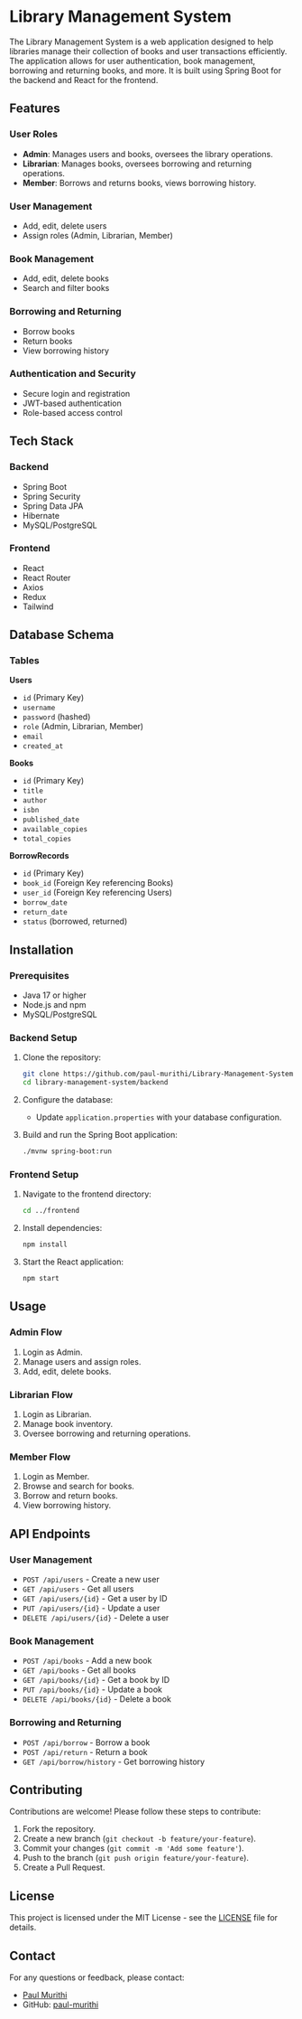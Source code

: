 # Library Management System

The Library Management System is a web application designed to help libraries manage their collection of books and user transactions efficiently. The application allows for user authentication, book management, borrowing and returning books, and more. It is built using Spring Boot for the backend and React for the frontend.

## Features

### User Roles
- **Admin**: Manages users and books, oversees the library operations.
- **Librarian**: Manages books, oversees borrowing and returning operations.
- **Member**: Borrows and returns books, views borrowing history.

### User Management
- Add, edit, delete users
- Assign roles (Admin, Librarian, Member)

### Book Management
- Add, edit, delete books
- Search and filter books

### Borrowing and Returning
- Borrow books
- Return books
- View borrowing history

### Authentication and Security
- Secure login and registration
- JWT-based authentication
- Role-based access control

## Tech Stack

### Backend
- Spring Boot
- Spring Security
- Spring Data JPA
- Hibernate
- MySQL/PostgreSQL

### Frontend
- React
- React Router
- Axios
- Redux
- Tailwind

## Database Schema

### Tables

**Users**
- `id` (Primary Key)
- `username`
- `password` (hashed)
- `role` (Admin, Librarian, Member)
- `email`
- `created_at`

**Books**
- `id` (Primary Key)
- `title`
- `author`
- `isbn`
- `published_date`
- `available_copies`
- `total_copies`

**BorrowRecords**
- `id` (Primary Key)
- `book_id` (Foreign Key referencing Books)
- `user_id` (Foreign Key referencing Users)
- `borrow_date`
- `return_date`
- `status` (borrowed, returned)

## Installation

### Prerequisites
- Java 17 or higher
- Node.js and npm
- MySQL/PostgreSQL

### Backend Setup
1. Clone the repository:
    ```bash
    git clone https://github.com/paul-murithi/Library-Management-System.git
    cd library-management-system/backend
    ```

2. Configure the database:
   - Update `application.properties` with your database configuration.

3. Build and run the Spring Boot application:
    ```bash
    ./mvnw spring-boot:run
    ```

### Frontend Setup
1. Navigate to the frontend directory:
    ```bash
    cd ../frontend
    ```

2. Install dependencies:
    ```bash
    npm install
    ```

3. Start the React application:
    ```bash
    npm start
    ```

## Usage

### Admin Flow
1. Login as Admin.
2. Manage users and assign roles.
3. Add, edit, delete books.

### Librarian Flow
1. Login as Librarian.
2. Manage book inventory.
3. Oversee borrowing and returning operations.

### Member Flow
1. Login as Member.
2. Browse and search for books.
3. Borrow and return books.
4. View borrowing history.

## API Endpoints

### User Management
- `POST /api/users` - Create a new user
- `GET /api/users` - Get all users
- `GET /api/users/{id}` - Get a user by ID
- `PUT /api/users/{id}` - Update a user
- `DELETE /api/users/{id}` - Delete a user

### Book Management
- `POST /api/books` - Add a new book
- `GET /api/books` - Get all books
- `GET /api/books/{id}` - Get a book by ID
- `PUT /api/books/{id}` - Update a book
- `DELETE /api/books/{id}` - Delete a book

### Borrowing and Returning
- `POST /api/borrow` - Borrow a book
- `POST /api/return` - Return a book
- `GET /api/borrow/history` - Get borrowing history

## Contributing

Contributions are welcome! Please follow these steps to contribute:
1. Fork the repository.
2. Create a new branch (`git checkout -b feature/your-feature`).
3. Commit your changes (`git commit -m 'Add some feature'`).
4. Push to the branch (`git push origin feature/your-feature`).
5. Create a Pull Request.

## License

This project is licensed under the MIT License - see the [LICENSE](LICENSE) file for details.

## Contact

For any questions or feedback, please contact:
- [Paul Murithi](mailto:paulmurithi518@gmail.com)
- GitHub: [paul-murithi](https://github.com/paul-murithi)
